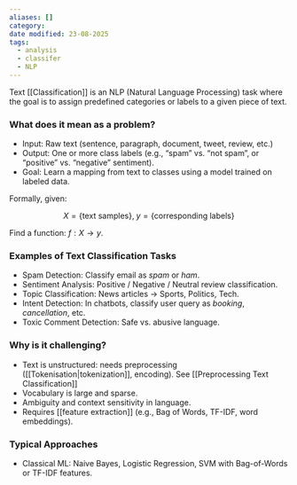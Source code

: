 ```yaml
---
aliases: []
category:
date modified: 23-08-2025
tags:
  - analysis
  - classifer
  - NLP
---
```

Text [[Classification]] is an NLP (Natural Language Processing) task where the goal is to assign predefined categories or labels to a given piece of text. 

### What does it mean as a problem?

* Input: Raw text (sentence, paragraph, document, tweet, review, etc.)
* Output: One or more class labels (e.g., “spam” vs. “not spam”, or “positive” vs. “negative” sentiment).
* Goal: Learn a mapping from text to classes using a model trained on labeled data.

Formally, given:

$$
X = \{\text{text samples}\}, \; y = \{\text{corresponding labels}\}
$$

Find a function: $f: X \to y$.

### Examples of Text Classification Tasks

* Spam Detection: Classify email as *spam* or *ham*.
* Sentiment Analysis: Positive / Negative / Neutral review classification.
* Topic Classification: News articles → Sports, Politics, Tech.
* Intent Detection: In chatbots, classify user query as *booking*, *cancellation*, etc.
* Toxic Comment Detection: Safe vs. abusive language.

### Why is it challenging?

* Text is unstructured: needs preprocessing ([[Tokenisation|tokenization]], encoding). See [[Preprocessing Text Classification]]
* Vocabulary is large and sparse.
* Ambiguity and context sensitivity in language.
* Requires [[feature extraction]] (e.g., Bag of Words, TF-IDF, word embeddings).
### Typical Approaches

* Classical ML: Naive Bayes, Logistic Regression, SVM with Bag-of-Words or TF-IDF features.
